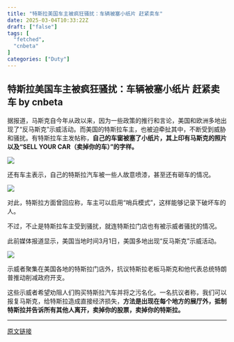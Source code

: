 ```yaml
---
title: "特斯拉美国车主被疯狂骚扰：车辆被塞小纸片 赶紧卖车"
date: 2025-03-04T10:33:22Z
draft: ["false"]
tags: [
  "fetched",
  "cnbeta"
]
categories: ["Duty"]
---
```

特斯拉美国车主被疯狂骚扰：车辆被塞小纸片 赶紧卖车 by cnbeta
------
<div style="margin-top:10px" class="content" id="artibody"><p>据报道，马斯克自今年从政以来，因为一些政策的推行和言论，美国和欧洲多地出现了“反马斯克”示威活动。而美国的特斯拉车主，也被迫牵扯其中，不断受到威胁和骚扰。有特斯拉车主发帖称，<strong>自己的车窗被塞了小纸片，其上印有马斯克的照片以及“SELL YOUR CAR（卖掉你的车）”的字样。</strong></p><div class="article-global"></div><p><a href="//img1.mydrivers.com/img/20250304/d507acf2485247b9900e11b1cdfcf36b.jpg" target="_blank"><img src="https://static.cnbetacdn.com/article/2025/0304/74acd0a030a478c.jpg"></a></p><p>还有车主表示，自己的特斯拉汽车被一些人故意喷漆，甚至还有砸车的情况。</p><p><a href="//img1.mydrivers.com/img/20250304/4e0de9d6bcc34353a4e2b50d4cc47df6.jpg" target="_blank"><img src="https://static.cnbetacdn.com/article/2025/0304/9ccd7e77ef669aa.jpg"></a></p><p>对此，特斯拉方面曾回应称，车主可以启用“哨兵模式”，这样能够记录下破坏车的人。</p><p>不过，不止是特斯拉车主受到骚扰，就连特斯拉门店也有被示威者骚扰的情况。</p><p>此前媒体报道显示，美国当地时间3月1日，美国多地出现“反马斯克”示威活动。</p><p><a href="//img1.mydrivers.com/img/20250304/7dc494c777eb4f4da973b3523ed32f54.png" style="text-align: -webkit-center;" target="_blank"><img src="https://static.cnbetacdn.com/article/2025/0304/dfe440fb63f3fb3.png"></a></p><p>示威者聚集在美国各地的特斯拉门店外，抗议特斯拉老板马斯克和他代表总统特朗普推动削减政府开支。</p><p>这些示威者希望劝阻人们购买特斯拉汽车并将之污名化。一名抗议者称，我们可以报复马斯克，给特斯拉造成直接经济损失，<strong>方法是出现在每个地方的展厅外，抵制特斯拉并告诉所有其他人离开，卖掉你的股票，卖掉你的特斯拉。</strong></p></div>  
<hr>
<a href="https://m.cnbeta.com.tw/wap/view/1483096.htm",target="_blank" rel="noopener noreferrer">原文链接</a>
